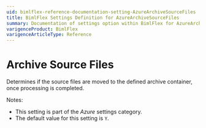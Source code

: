 ```yaml
---
uid: bimlflex-reference-documentation-setting-AzureArchiveSourceFiles
title: BimlFlex Settings Definition for AzureArchiveSourceFiles
summary: Documentation of settings option within BimlFlex for AzureArchiveSourceFiles
varigenceProduct: BimlFlex
varigenceArticleType: Reference
---
```


# Archive Source Files

Determines if the source files are moved to the defined archive container, once processing is completed.

Notes:

* This setting is part of the *Azure* settings category.
* The default value for this setting is `Y`.